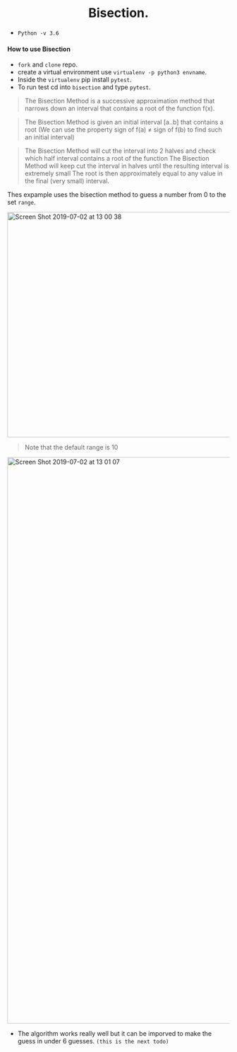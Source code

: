 <h1 align='center'>
  Bisection.
</h1>

- ``Python -v 3.6``

#### How to use Bisection

- ``fork`` and ``clone`` repo.
- create a virtual environment use ``virtualenv -p python3 envname``.
- Inside the ``virtualenv`` pip install ``pytest``.
- To run test cd into ``bisection`` and type ``pytest``.


>The Bisection Method is a successive approximation method that narrows down an interval that contains a root of the function f(x).

> The Bisection Method is given an initial interval [a..b] that contains a root
(We can use the property sign of f(a) ≠ sign of f(b) to find such an initial interval)

> The Bisection Method will cut the interval into 2 halves and check which half interval contains a root of the function
The Bisection Method will keep cut the interval in halves until the resulting interval is extremely small
The root is then approximately equal to any value in the final (very small) interval.

Thes expample uses the bisection method to guess a number from 0 to the set ``range``.

<img width="509" alt="Screen Shot 2019-07-02 at 13 00 38" src="https://user-images.githubusercontent.com/37377831/60511309-87aafb80-9cc9-11e9-88c9-be9e94c8c8eb.png">

> Note that the default range is 10

<img width="1280" alt="Screen Shot 2019-07-02 at 13 01 07" src="https://user-images.githubusercontent.com/37377831/60511381-b628d680-9cc9-11e9-8547-cb53a870891e.png">

- The algorithm works really well but it can be imporved to make the guess in under 6 guesses. ``(this is the next todo)``